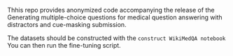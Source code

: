 Thhis repo provides anonymized code accompanying the release of the
Generating multiple-choice questions for medical question answering with distractors and cue-masking
submission.

The datasets should be constructed with the `construct WikiMedQA notebook`
You can then run the fine-tuning script.